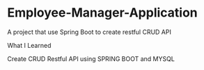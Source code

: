 # Employee-Manager-Application
A project that use Spring Boot to create restful CRUD API

What I Learned

Create CRUD Restful API using SPRING BOOT and MYSQL
